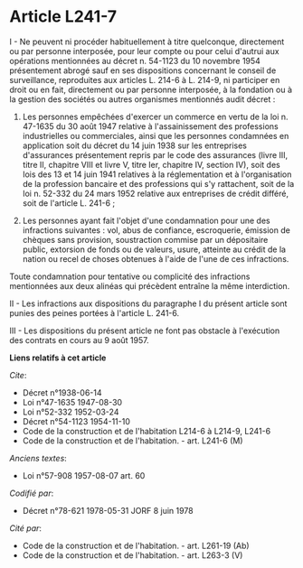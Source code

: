 # Article L241-7

I - Ne peuvent ni procéder habituellement à titre quelconque, directement ou par personne interposée, pour leur compte ou
pour celui d'autrui aux opérations mentionnées au décret n. 54-1123 du 10 novembre 1954 présentement abrogé sauf en ses
dispositions concernant le conseil de surveillance, reproduites aux articles L. 214-6 à L. 214-9, ni participer en droit ou
en fait, directement ou par personne interposée, à la fondation ou à la gestion des sociétés ou autres organismes mentionnés
audit décret :

1. Les personnes empêchées d'exercer un commerce en vertu de la loi n. 47-1635 du 30 août 1947 relative à l'assainissement
des professions industrielles ou commerciales, ainsi que les personnes condamnées en application soit du décret du 14 juin
1938 sur les entreprises d'assurances présentement repris par le code des assurances (livre III, titre II, chapitre VIII et
livre V, titre Ier, chapitre IV, section IV), soit des lois des 13 et 14 juin 1941 relatives à la réglementation et à
l'organisation de la profession bancaire et des professions qui s'y rattachent, soit de la loi n. 52-332 du 24 mars 1952
relative aux entreprises de crédit différé, soit de l'article L. 241-6 ;

2. Les personnes ayant fait l'objet d'une condamnation pour une des infractions suivantes : vol, abus de confiance,
escroquerie, émission de chèques sans provision, soustraction commise par un dépositaire public, extorsion de fonds ou de
valeurs, usure, atteinte au crédit de la nation ou recel de choses obtenues à l'aide de l'une de ces infractions.

Toute condamnation pour tentative ou complicité des infractions mentionnées aux deux alinéas qui précèdent entraîne la même
interdiction.

II - Les infractions aux dispositions du paragraphe I du présent article sont punies des peines portées à l'article L. 241-6.

III  - Les dispositions du présent article ne font pas obstacle à l'exécution des contrats en cours au 9 août 1957.

**Liens relatifs à cet article**

_Cite_:

  - Décret n°1938-06-14
  - Loi n°47-1635 1947-08-30
  - Loi n°52-332 1952-03-24
  - Décret n°54-1123 1954-11-10
  - Code de la construction et de l'habitation L214-6 à L214-9, L241-6
  - Code de la construction et de l'habitation. - art. L241-6 (M)

_Anciens textes_:

  - Loi n°57-908 1957-08-07 art. 60

_Codifié par_:

  - Décret n°78-621 1978-05-31 JORF 8 juin 1978

_Cité par_:

  - Code de la construction et de l'habitation. - art. L261-19 (Ab)
  - Code de la construction et de l'habitation. - art. L263-3 (V)
